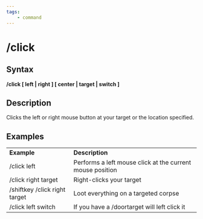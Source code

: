 ```yaml
---
tags:
    - command
---
```

# /click

## Syntax

**/click [ left \| right \] \[ center \| target \| switch ]**

## Description

Clicks the left or right mouse button at your target or the location specified.

## Examples

|  |  |
| :--- | :--- |
| **Example** | **Description** |
| /click left | Performs a left mouse click at the current mouse position |
| /click right target | Right-clicks your target |
| /shiftkey /click right target | Loot everything on a targeted corpse |
| /click left switch | If you have a /doortarget will left click it |
